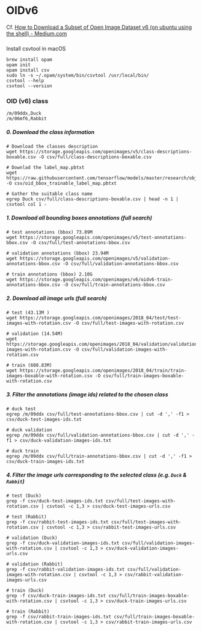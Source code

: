 # OIDv6

Cf. [How to Download a Subset of Open Image Dataset v6 (on ubuntu using the shell) - Medium.com](https://medium.com/@nicolas.windt/how-to-download-a-subset-of-open-image-dataset-v6-on-ubuntu-using-the-shell-c55336e33b03)


### 


Install csvtool in macOS

```
brew install opam
opam init
opam install csv
sudo ln -s ~/.opam/system/bin/csvtool /usr/local/bin/
csvtool --help
csvtool --version
```

### OID (v6) class


```
/m/09ddx,Duck
/m/06mf6,Rabbit
```

##### 0. Download the class information

```
# Download the classes description
wget https://storage.googleapis.com/openimages/v5/class-descriptions-boxable.csv -O csv/full/class-descriptions-boxable.csv

# Downlad the label_map.pbtxt
wget https://raw.githubusercontent.com/tensorflow/models/master/research/object_detection/data/oid_bbox_trainable_label_map.pbtxt -O csv/oid_bbox_trainable_label_map.pbtxt
```

```
# Gather the suitable class name
egrep Duck csv/full/class-descriptions-boxable.csv | head -n 1 | csvtool col 1 -
```

##### 1. Download all bounding boxes annotations (full search)

```
# test annotations (bbox) 73.89M
wget https://storage.googleapis.com/openimages/v5/test-annotations-bbox.csv -O csv/full/test-annotations-bbox.csv

# validation annotations (bbox) 23.94M
wget https://storage.googleapis.com/openimages/v5/validation-annotations-bbox.csv -O csv/full/validation-annotations-bbox.csv

# train annotations (bbox) 2.10G
wget https://storage.googleapis.com/openimages/v6/oidv6-train-annotations-bbox.csv -O csv/full/train-annotations-bbox.csv

```

##### 2. Download all image urls (full search)

```
# test (43.13M )
wget https://storage.googleapis.com/openimages/2018_04/test/test-images-with-rotation.csv -O csv/full/test-images-with-rotation.csv

# validation (14.54M)
wget https://storage.googleapis.com/openimages/2018_04/validation/validation-images-with-rotation.csv -O csv/full/validation-images-with-rotation.csv

# train (608.83M)
wget https://storage.googleapis.com/openimages/2018_04/train/train-images-boxable-with-rotation.csv -O csv/full/train-images-boxable-with-rotation.csv
```

##### 3. Filter the annotations (image ids) related to the chosen class

```
# duck test
egrep /m/09ddx csv/full/test-annotations-bbox.csv | cut -d ',' -f1 > csv/duck-test-images-ids.txt

# duck validation
egrep /m/09ddx csv/full/validation-annotations-bbox.csv | cut -d ',' -f1 > csv/duck-validation-images-ids.txt

# duck train
egrep /m/09ddx csv/full/train-annotations-bbox.csv | cut -d ',' -f1 > csv/duck-train-images-ids.txt
```


##### 4. Filter the image urls corresponding to the selected class (e.g. `Duck` & `Rabbit`)

```
# test (Duck)
grep -f csv/duck-test-images-ids.txt csv/full/test-images-with-rotation.csv | csvtool -c 1,3 > csv/duck-test-images-urls.csv

# test (Rabbit)
grep -f csv/rabbit-test-images-ids.txt csv/full/test-images-with-rotation.csv | csvtool -c 1,3 > csv/rabbit-test-images-urls.csv

# validation (Duck)
grep -f csv/duck-validation-images-ids.txt csv/full/validation-images-with-rotation.csv | csvtool -c 1,3 > csv/duck-validation-images-urls.csv

# validation (Rabbit)
grep -f csv/rabbit-validation-images-ids.txt csv/full/validation-images-with-rotation.csv | csvtool -c 1,3 > csv/rabbit-validation-images-urls.csv

# train (Duck)
grep -f csv/duck-train-images-ids.txt csv/full/train-images-boxable-with-rotation.csv | csvtool -c 1,3 > csv/duck-train-images-urls.csv

# train (Rabbit)
grep -f csv/rabbit-train-images-ids.txt csv/full/train-images-boxable-with-rotation.csv | csvtool -c 1,3 > csv/rabbit-train-images-urls.csv
```
